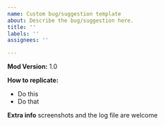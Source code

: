 ```yaml
---
name: Custom bug/suggestion template
about: Describe the bug/suggestion here.
title: ''
labels: ''
assignees: ''

---
```


**Mod Version:** 1.0
  
**How to replicate:**
- Do this
- Do that

**Extra info**
screenshots and the log file are welcome
